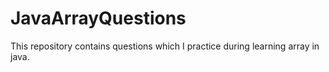 # JavaArrayQuestions
This repository contains questions which I practice during learning array in java.
